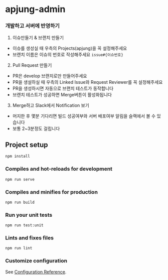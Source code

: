# apjung-admin

### 개발하고 서버에 반영하기
1. 이슈만들기 & 브랜치 만들기
  - 이슈를 생성실 때 우측의 Projects(apjung)을 꼭 설정해주세요
  - 브랜치 이름은 이슈의 번호로 작성해주세요 `issue#{이슈번호}`
2. Pull Request 만들기
  - PR은 develop 브랜치로만 만들어주세요
  - PR을 생설하실 때 우측의 Linked Issue와 Request Reviewer를 꼭 설정해주세요
  - PR을 생성하시면 자동으로 브랜치 테스트가 동작합니다
  - 브랜치 테스트가 성공하면 Merge버튼이 활성화됩니다
3. Merge하고 Slack에서 Notification 보기
  - 머지한 후 몇분 기다리면 빌드 성공여부와 서버 배포여부 알림을 슬랙에서 볼 수 있습니다
  - 보통 2~3분정도 걸립니다

## Project setup
```
npm install
```

### Compiles and hot-reloads for development
```
npm run serve
```

### Compiles and minifies for production
```
npm run build
```

### Run your unit tests
```
npm run test:unit
```

### Lints and fixes files
```
npm run lint
```

### Customize configuration
See [Configuration Reference](https://cli.vuejs.org/config/).

